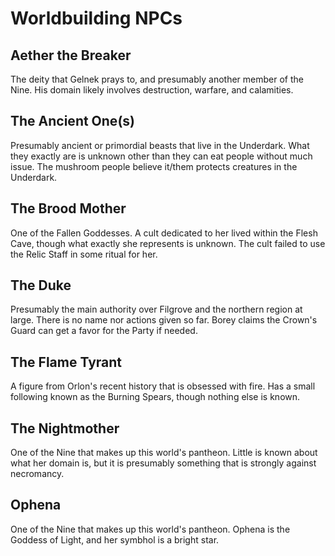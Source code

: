 # Worldbuilding NPCs

## Aether the Breaker

The deity that Gelnek prays to, and presumably another member of the Nine. His domain likely involves destruction, warfare, and calamities.

## The Ancient One(s)

Presumably ancient or primordial beasts that live in the Underdark. What they exactly are is unknown other than they can eat people without much issue. The mushroom people believe it/them protects creatures in the Underdark.

## The Brood Mother

One of the Fallen Goddesses. A cult dedicated to her lived within the Flesh Cave, though what exactly she represents is unknown. The cult failed to use the Relic Staff in some ritual for her.

## The Duke

Presumably the main authority over Filgrove and the northern region at large. There is no name nor actions given so far. Borey claims the Crown's Guard can get a favor for the Party if needed.

## The Flame Tyrant

A figure from Orlon's recent history that is obsessed with fire. Has a small following known as the Burning Spears, though nothing else is known.

## The Nightmother

One of the Nine that makes up this world's pantheon. Little is known about what her domain is, but it is presumably something that is strongly against necromancy.

## Ophena

One of the Nine that makes up this world's pantheon. Ophena is the Goddess of Light, and her symbhol is a bright star.